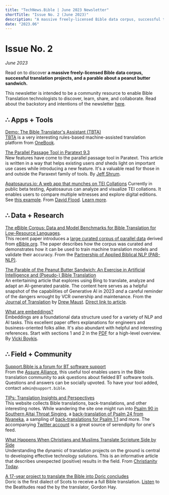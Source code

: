 ```yaml
---
title: "TechNews.Bible | June 2023 Newsletter"
shortTitle: "Issue No. 2 (June 2023)"
description: "A massive freely-licensed Bible data corpus, successful translation projects, and a parable about a peanut butter sandwich."
date: "2023.06"
---
```


<h1 class="mb-0">Issue No. 2</h1>
<div class="mt-0"><em>June 2023</em></div>

Read on to discover **a massive freely-licensed Bible data corpus, successful translation projects, and a parable about a peanut butter sandwich.**

This newsletter is intended to be a community resource to enable Bible Translation technologists to discover, learn, share, and collaborate. Read about the backstory and intentions of the newsletter [here](/about).

## ∴ Apps + Tools

[Demo: The Bible Translator's Assistant (TBTA)](https://www.youtube.com/watch?v=iJ10gKUsw-I)  
[TBTA](https://www.onebook.ca/tbta) is a very interesting rules-based machine-assisted translation platform from [OneBook](https://onebook.ca).

[The Parallel Passage Tool in Paratext 9.3](https://paratext.org/2023/06/05/achieving-accuracy-parallel-passage-tool/)  
New features have come to the parallel passage tool in Paratext. This article is written in a way that helps existing users _and_ sheds light on important use cases while introducing a new feature. It's a valuable read for those in and outside the Paraxext family of tools. By [Jeff Shrum](https://paratext.org/author/jshrum/).

[Apatosaurus.io: A web app that munches on TEI Collations](https://apatosaurus.io)
Currently in public beta testing, Apatosaurus can analyze and visualize TEI collations. It enables users to compare multiple witnesses and explore digital editions. See [this example](https://apatosaurus.io/published/apparatus/1/). From [David Flood](https://www.davidaflood.com). [Learn more](https://apatosaurus.io/about/introduction/).

## ∴ Data + Research

[The eBible Corpus: Data and Model Benchmarks for Bible Translation for Low-Resource Languages](https://arxiv.org/abs/2304.09919).  
This recent paper introduces a [large curated corpus of parallel data](https://github.com/BibleNLP/ebible) derived from [eBible.org](https://ebible.org). The paper describes how the corpus was curated and demonstrates how it can be used to train machine translation models and validate their accuracy. From the [Partnership of Applied Biblical NLP (PAB-NLP)](https://github.com/BibleNLP).

[The Parable of the Peanut Butter Sandwich:
An Exercise in Artificial Intelligence and (Pseudo-) Bible Translation](https://www.sil.org/resources/publications/entry/96472)  
An entertaining article that explores using Bing to translate, analyze and adapt an AI-generated parable. The content here serves as a helpful snapshot of the capabilities of Generative AI in 2023 _and_ a careful reminder of the dangers wrought by VCR ownership and maintenance. From the [Journal of Translation](https://www.sil.org/resources/publications/jot) by [Drew Maust](https://maust.uk/). [Direct link to article](https://www.sil.org/system/files/reapdata/50/72/96/50729651440561335303215520126930495633/siljot2023_1_08.pdf).

[What are embeddings?](https://vickiboykis.com/what_are_embeddings/index.html)  
Embeddings are a foundational data structure used for a variety of NLP and AI tasks. This excellent paper offers explanations for engineers and business-oriented folks alike. It's also abundant with helpful and interesting references. Start with sections 1 and 2 in the [PDF](https://raw.githubusercontent.com/veekaybee/what_are_embeddings/main/embeddings.pdf) for a high-level overview. By [Vicki Boykis](https://vickiboykis.com/).

## ∴ Field + Community

[Support.Bible is a forum for BT software support](https://support.bible)  
From the [Assure Alliance](https://www.assure.bible/), this useful tool enables users in the Bible translation community to ask questions about fielded BT software tools. Questions and answers can be socially upvoted. To have your tool added, contact `admin@support.bible`.

[TIPs: Translation Insights and Perspectives](https://tips.translation.bible)  
This website collects Bible translations, back-translations, and other interesting notes. While wandering the site one might run into [Psalm 90 in Southern Altai Throat Singing](https://tips.translation.bible/story/psalm-90-in-southern-altai-throat-singing/), a [back-translation of Psalm 24 from Nyaneka](https://tips.translation.bible/story/complete-psalm-24/), a sampling of [back-translations for Psalm 1:1](https://tips.translation.bible/story/complete-verse-psalm-11/) and more. The accompanying [Twitter account](https://twitter.com/Transl8Insights) is a great source of serendipity for one's feed.

[What Happens When Christians and Muslims Translate Scripture Side by Side](https://www.christianitytoday.com/news/2023/june/chad-africa-bible-translation-muslims-unfolding-word-pcet.html)  
Understanding the dynamic of translation projects on the ground is central to developing effective technology solutions. This is an informative article that describes unexpected (positive) results in the field. From [Christianity Today](https://christianitytoday.com).

[A 17-year project to translate the Bible into Doric concludes](https://churchofscotland.org.uk/news-and-events/news/2023/articles/retired-solicitor-completes-17-year-translation-of-the-bible-into-doric)  
Doric is the first dialect of Scots to receive a full Bible translation. [Listen](https://www.youtube.com/watch?v=gyEMebLLxTk) to the Beatitudes read the by the translator, Gordon Hay.
